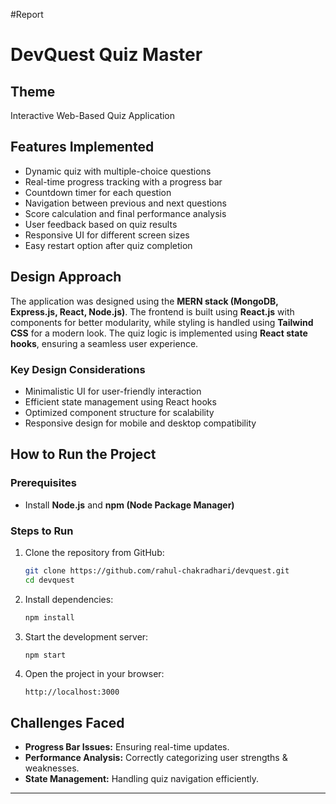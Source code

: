 #Report 
# DevQuest Quiz Master

## Theme
Interactive Web-Based Quiz Application

## Features Implemented
- Dynamic quiz with multiple-choice questions
- Real-time progress tracking with a progress bar
- Countdown timer for each question
- Navigation between previous and next questions
- Score calculation and final performance analysis
- User feedback based on quiz results
- Responsive UI for different screen sizes
- Easy restart option after quiz completion

## Design Approach
The application was designed using the **MERN stack (MongoDB, Express.js, React, Node.js)**. The frontend is built using **React.js** with components for better modularity, while styling is handled using **Tailwind CSS** for a modern look. The quiz logic is implemented using **React state hooks**, ensuring a seamless user experience.

### Key Design Considerations
- Minimalistic UI for user-friendly interaction
- Efficient state management using React hooks
- Optimized component structure for scalability
- Responsive design for mobile and desktop compatibility

## How to Run the Project

### Prerequisites
- Install **Node.js** and **npm (Node Package Manager)**

### Steps to Run
1. Clone the repository from GitHub:
   ```sh
   git clone https://github.com/rahul-chakradhari/devquest.git
   cd devquest
   ```
2. Install dependencies:
   ```sh
   npm install
   ```
3. Start the development server:
   ```sh
   npm start
   ```
4. Open the project in your browser:
   ```
   http://localhost:3000
   ```

## Challenges Faced
- **Progress Bar Issues:** Ensuring real-time updates.
- **Performance Analysis:** Correctly categorizing user strengths & weaknesses.
- **State Management:** Handling quiz navigation efficiently.

---
